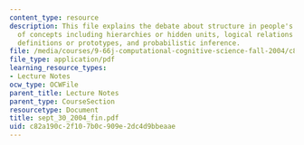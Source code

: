 ```yaml
---
content_type: resource
description: This file explains the debate about structure in people's mental representations
  of concepts including hierarchies or hidden units, logical relations or hidden units,
  definitions or prototypes, and probabilistic inference.
file: /media/courses/9-66j-computational-cognitive-science-fall-2004/c82a190c2f107b0c909e2dc4d9bbeaae_sept_30_2004_fin.pdf
file_type: application/pdf
learning_resource_types:
- Lecture Notes
ocw_type: OCWFile
parent_title: Lecture Notes
parent_type: CourseSection
resourcetype: Document
title: sept_30_2004_fin.pdf
uid: c82a190c-2f10-7b0c-909e-2dc4d9bbeaae
---
```

